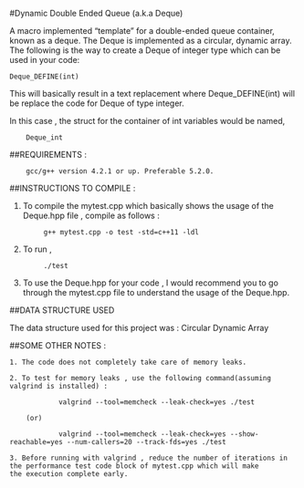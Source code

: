 #Dynamic Double Ended Queue (a.k.a Deque)

A macro implemented “template” for a double-ended queue container,
known as a deque.
The Deque is implemented as a circular, dynamic array.
The following is the way to create a Deque of integer type which can be
used in your code:

```
Deque_DEFINE(int)
```

This will basically result in a text replacement where
Deque_DEFINE(int) will be replace the code for Deque of type integer.

In this case , the struct for the container of int variables would be named, 
```
	Deque_int
```

##REQUIREMENTS :
```
	gcc/g++ version 4.2.1 or up. Preferable 5.2.0.
```


##INSTRUCTIONS TO COMPILE :

1. To compile the mytest.cpp which basically shows the usage of the Deque.hpp file , compile as follows :

			g++ mytest.cpp -o test -std=c++11 -ldl

2. To run ,

		    ./test

3. To use the Deque.hpp for your code , I would recommend you to go through the mytest.cpp file to understand the 
   usage of the Deque.hpp.


##DATA STRUCTURE USED

The data structure used for this project was : Circular Dynamic Array


##SOME OTHER NOTES :

	1. The code does not completely take care of memory leaks.

	2. To test for memory leaks , use the following command(assuming valgrind is installed) :

				valgrind --tool=memcheck --leak-check=yes ./test

		(or)

				valgrind --tool=memcheck --leak-check=yes --show-reachable=yes --num-callers=20 --track-fds=yes ./test

	3. Before running with valgrind , reduce the number of iterations in the performance test code block of mytest.cpp which will make
   	the execution complete early.
